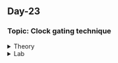 ## Day-23

### Topic: Clock gating technique

<details>
  <summary>Theory</summary>
  


</details>

<details>
  <summary>Lab</summary>
 
### 
  
  
  
</details>
